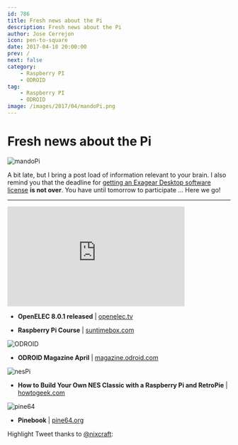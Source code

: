 ```yaml
---
id: 786
title: Fresh news about the Pi
description: Fresh news about the Pi
author: Jose Cerrejon
icon: pen-to-square
date: 2017-04-18 20:00:00
prev: /
next: false
category:
    - Raspberry PI
    - ODROID
tag:
    - Raspberry PI
    - ODROID
image: /images/2017/04/mandoPi.png
---
```


# Fresh news about the Pi

![mandoPi](/images/2017/04/mandoPi.png)

A bit late, but I bring a post load of information relevant to your brain. I also remind you that the deadline for [getting an Exagear Desktop software license](/post.php?id=782) **is not over**. You have until tomorrow to participate ... Here we go!

---

<iframe width="400" height="225" src="https://www.youtube.com/embed/xiQX0YXYuqU?rel=0" frameborder="0" allowfullscreen></iframe>

-   **OpenELEC 8.0.1 released** | [openelec.tv](https://openelec.tv/news/22-releases/184-stable-openelec-8-0-released)

-   **Raspberry Pi Course** | [suntimebox.com](https://www.suntimebox.com/raspberry-pi-tutorial-course/)

![ODROID](https://u75174878@misapuntesde.com/images/2017/04/odroid_mag.jpg)

-   **ODROID Magazine April** | [magazine.odroid.com](https://magazine.odroid.com/201704)

![nesPi](/images/2017/04/nesPi.png)

-   **How to Build Your Own NES Classic with a Raspberry Pi and RetroPie** | [howtogeek.com](https://www.howtogeek.com/286842/how-to-build-your-own-nes-classic-with-a-raspberry-pi-and-retropie)

![pine64](/images/2017/04/pine64.png)

-   **Pinebook** | [pine64.org](https://www.pine64.org/?page_id=3707)

Highlight Tweet thanks to [@nixcraft](https://twitter.com/nixcraft/):
